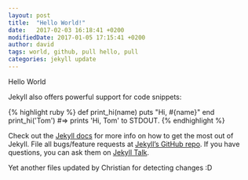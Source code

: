 ```yaml
---
layout: post
title:  "Hello World!"
date:   2017-02-03 16:18:41 +0200
modifiedDate: 2017-01-05 17:15:41 +0200
author: david
tags: world, github, pull hello, pull
categories: jekyll update
---
```

Hello World

Jekyll also offers powerful support for code snippets:

{% highlight ruby %}
def print_hi(name)
  puts "Hi, #{name}"
end
print_hi('Tom')
#=> prints 'Hi, Tom' to STDOUT.
{% endhighlight %}

Check out the [Jekyll docs][jekyll-docs] for more info on how to get the most out of Jekyll. File all bugs/feature requests at [Jekyll’s GitHub repo][jekyll-gh]. If you have questions, you can ask them on [Jekyll Talk][jekyll-talk].

[jekyll-docs]: https://jekyllrb.com/docs/home
[jekyll-gh]:   https://github.com/jekyll/jekyll
[jekyll-talk]: https://talk.jekyllrb.com/

Yet another files updated by Christian for detecting changes :D
